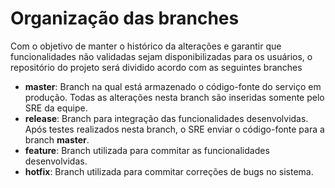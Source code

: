 # Organização das branches

Com o objetivo de manter o histórico da alterações e garantir que funcionalidades não validadas sejam disponibilizadas para os usuários, o repositório do projeto será dividido acordo com as seguintes branches

* **master**: Branch na qual está armazenado o código-fonte do serviço em produção. Todas as alterações nesta branch são inseridas somente pelo SRE da equipe.
* **release**: Branch para integração das funcionalidades desenvolvidas. Após testes realizados nesta branch, o SRE enviar o código-fonte para a branch **master**.
* **feature**: Branch utilizada para commitar as funcionalidades desenvolvidas. 
* **hotfix**: Branch utilizada para commitar correções de bugs no sistema.  